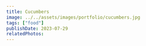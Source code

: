 ```yaml
---
title: Cucumbers
image: ../../assets/images/portfolio/cucumbers.jpg
tags: ["food"]
publishDate: 2023-07-29
relatedPhotos:
---
```

